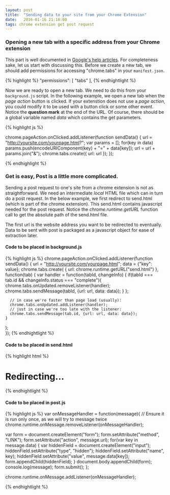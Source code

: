 ```yaml
---
layout: post
title:  "Sending data to your site from your Chrome Extension"
date:   2016-01-16 21:18:00
tags: chrome extension get post request
---
```


### Opening a new tab with a specific address from your Chrome extension

This part is well documented in [Google's help articles](https://developer.chrome.com/extensions/tabs#method-create). For completeness sake, let us start with discussing this. Before we create a new tab, we should add permissions for accessing "chrome.tabs" in your `manifest.json`.

{% highlight %}
"permissions": [
    "tabs"
  ],
{% endhightlight %}

Now we are ready to open a new tab. We need to do this from your `background.js` script. In the following example, we open a new tab when the *page action* button is clicked. If your extenstion does not use a *page action*, you could modify it to be used with a button click or some other event. Notice the **question mark** at the end of the URL. Of course, there should be a global variable named *data* which contains the get parameters.

{% highlight js %}

chrome.pageAction.onClicked.addListener(function sendData() {
  url = "http://yoursite.com/yourpage.html?";
  var params = [];
  for(key in data)
    params.push(encodeURIComponent(key) + "=" + data[key]);
  url = url + params.join("&");
  chrome.tabs.create({ url: url });
});

{% endhighlight %}

### Get is easy, Post is a little more complicated.

Sending a post request to one's site from a chrome extension is not as straightforward. We need an intermediate *local* HTML file which can in turn do a post request. In the below example, we first redirect to send.html (which is part of the chrome extension). This send.html contains javascript needed for the post request. Notice the *chrome.runtime.getURL* function call to get the absolute path of the send.html file. 

The first url is the website address you want to be redirected to eventually. Data to be sent with post is packaged as a javascript object for ease of extraction later. 

#### Code to be placed in background.js

{% highlight js %}
chrome.pageAction.onClicked.addListener(function sendData() {
  url = "http://yoursite.com/yourpage.html";
  data = {"key": value};
  chrome.tabs.create(
    { url: chrome.runtime.getURL("send.html") },
    function(tab) {
      var handler = function(tabId, changeInfo) {
        if(tabId === tab.id && changeInfo.status === "complete"){
          chrome.tabs.onUpdated.removeListener(handler);
          chrome.tabs.sendMessage(tabId, {url: url, data: data});
        }
      };

      // in case we're faster than page load (usually):
      chrome.tabs.onUpdated.addListener(handler);
      // just in case we're too late with the listener:
      chrome.tabs.sendMessage(tab.id, {url: url, data: data});
    }
  );  
});
{% endhightlight %}

#### Code to be placed in send.html

{% highlight html %}
<html>
  <head>
    <title>Redirecting...</title>
  </head>
  <body>
    <h1>Redirecting...</h1>
    <script src="post.js"></script>
  </body>
</html>
{% endhightlight %}

#### Code to be placed in post.js

{% highlight js %}
  var onMessageHandler = function(message){
  // Ensure it is run only once, as we will try to message twice
  chrome.runtime.onMessage.removeListener(onMessageHandler);

  var form = document.createElement("form");
  form.setAttribute("method", "LINK");
  form.setAttribute("action", message.url);
  for(var key in message.data) {
    var hiddenField = document.createElement("input");
    hiddenField.setAttribute("type", "hidden");
    hiddenField.setAttribute("name", key);
    hiddenField.setAttribute("value", message.data[key]);
    form.appendChild(hiddenField);
  }
  document.body.appendChild(form);
  console.log(message);
  form.submit();
};

chrome.runtime.onMessage.addListener(onMessageHandler);

{% endhightlight %}
